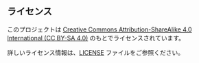 ## ライセンス

このプロジェクトは [Creative Commons Attribution-ShareAlike 4.0 International (CC BY-SA 4.0)](https://creativecommons.org/licenses/by-sa/4.0/) のもとでライセンスされています。

詳しいライセンス情報は、[LICENSE](https://dojo-osen.glitch.me/LICENSE) ファイルをご参照ください。